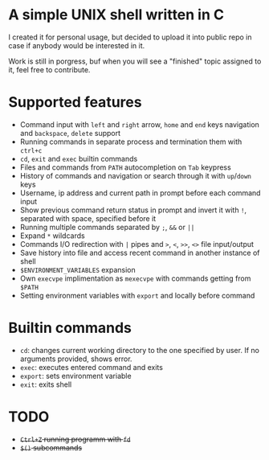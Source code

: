 # A simple UNIX shell written in C

I created it for personal usage, but decided to upload it into public repo in case if anybody would be interested in it.

Work is still in porgress, buf when you will see a "finished" topic assigned to it, feel free to contribute.

# Supported features
* Command input with `left` and `right` arrow, `home` and `end` keys navigation and `backspace`, `delete` support
* Running commands in separate process and termination them with `ctrl+c`
* `cd`, `exit` and `exec` builtin commands
* Files and commands from `PATH` autocompletion on `Tab` keypress
* History of commands and navigation or search through it with `up`/`down` keys
* Username, ip address and current path in prompt before each command input
* Show previous command return status in prompt and invert it with `!`, separated with space, specified before it
* Running multiple commands separated by `;`, `&&` or `||`
* Expand `*` wildcards
* Commands I/O redirection with `|` pipes and `>`, `<`, `>>`, `<>` file input/output
* Save history into file and access recent command in another instance of shell
* `$ENVIRONMENT_VARIABLES` expansion
* Own `execvpe` implimentation as `mexecvpe` with commands getting from `$PATH`
* Setting environment variables with `export` and locally before command

# Builtin commands
* `cd`: changes current working directory to the one specified by user. If no arguments provided, shows error.
* `exec`: executes entered command and exits
* `export`: sets environment variable
* `exit`: exits shell
  
# TODO
* ~~`Ctrl+Z` running programm with `fd`~~
* ~~`$()` subcommands~~